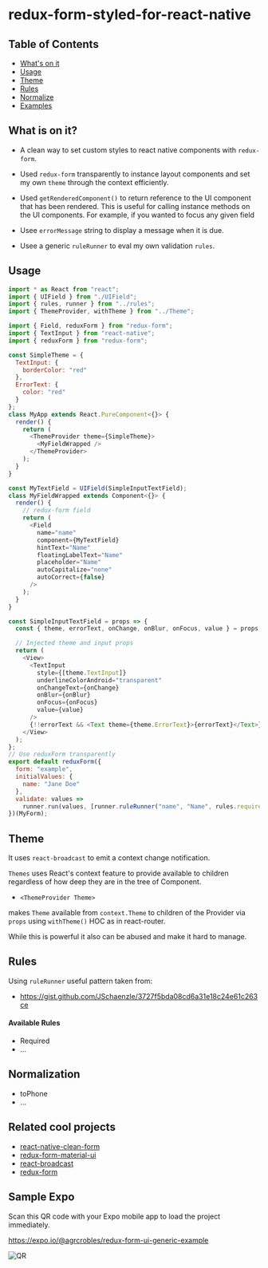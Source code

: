 # redux-form-styled-for-react-native

## Table of Contents

* [What's on it](#whatsonit)
* [Usage](#usage)
* [Theme](#theme)
* [Rules](#rules)
* [Normalize](#normalize)
* [Examples](#examples)

## What is on it?

* A clean way to set custom styles to react native components with `redux-form`.

* Used `redux-form` transparently to instance layout components and set my own `theme` through the context efficiently.

* Used `getRenderedComponent()` to return reference to the UI component that has been rendered. This is useful for calling instance methods on the UI components. For example, if you wanted to focus any given field

* Usee `errorMessage` string to display a message when it is due.

* Usee a generic `ruleRunner` to eval my own validation `rules`.

## Usage

```js
import * as React from "react";
import { UIField } from "./UIField";
import { rules, runner } from "../rules";
import { ThemeProvider, withTheme } from "../Theme";

import { Field, reduxForm } from "redux-form";
import { TextInput } from "react-native";
import { reduxForm } from "redux-form";

const SimpleTheme = {
  TextInput: {
    borderColor: "red"
  },
  ErrorText: {
    color: "red"
  }
};
class MyApp extends React.PureComponent<{}> {
  render() {
    return (
      <ThemeProvider theme={SimpleTheme}>
        <MyFieldWrapped />
      </ThemeProvider>
    );
  }
}

const MyTextField = UIField(SimpleInputTextField);
class MyFieldWrapped extends Component<{}> {
  render() {
    // redux-form field
    return (
      <Field
        name="name"
        component={MyTextField}
        hintText="Name"
        floatingLabelText="Name"
        placeholder="Name"
        autoCapitalize="none"
        autoCorrect={false}
      />
    );
  }
}

const SimpleInputTextField = props => {
  const { theme, errorText, onChange, onBlur, onFocus, value } = props;

  // Injected theme and input props
  return (
    <View>
      <TextInput
        style={[theme.TextInput]}
        underlineColorAndroid="transparent"
        onChangeText={onChange}
        onBlur={onBlur}
        onFocus={onFocus}
        value={value}
      />
      {!!errorText && <Text theme={theme.ErrorText}>{errorText}</Text>}
    </View>
  );
};
// Use reduxForm transparently
export default reduxForm({
  form: "example",
  initialValues: {
    name: "Jane Doe"
  },
  validate: values =>
    runner.run(values, [runner.ruleRunner("name", "Name", rules.required)])
})(MyForm);
```

## Theme

It uses `react-broadcast` to emit a context change notification.

`Themes` uses React's context feature to provide available to children
regardless of how deep they are in the tree of Component.

* `<ThemeProvider Theme>`

makes `Theme` available from `context.Theme` to children of the Provider via
`props` using `withTheme()` HOC as in react-router.

While this is powerful it also can be abused and make it hard to manage.

## Rules

Using `ruleRunner` useful pattern taken from:

* https://gist.github.com/JSchaenzle/3727f5bda08cd6a31e18c24e61c263ce

#### Available Rules

* Required
* ...

## Normalization

* toPhone
* ...

## Related cool projects

* [react-native-clean-form](https://github.com/esbenp/react-native-clean-form)
* [redux-form-material-ui](https://github.com/erikras/redux-form-material-ui)
* [react-broadcast](https://github.com/ReactTraining/react-broadcast)
* [redux-form](https://redux-form.com/7.2.0/)

## Sample Expo

Scan this QR code with your Expo mobile app to load the project immediately.

https://expo.io/@agrcrobles/redux-form-ui-generic-example


![QR](https://raw.githubusercontent.com/agrcrobles/redux-form-styled-for-react-native/master/assets/expo-qr.png "QR Expo")

